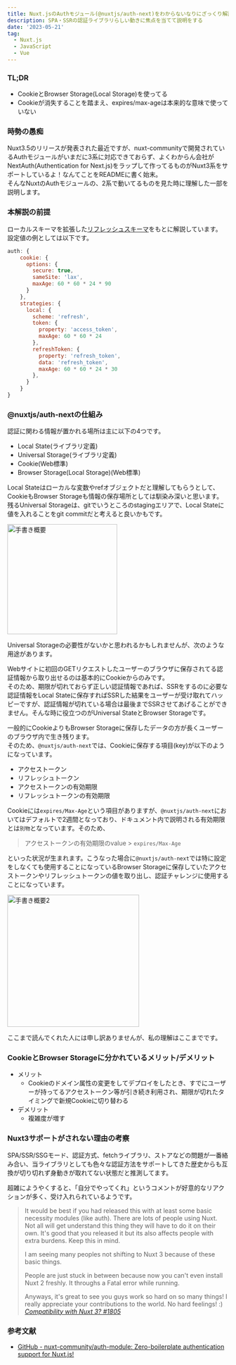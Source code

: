 ```yaml
---
title: Nuxt.jsのAuthモジュール(@nuxtjs/auth-next)をわからないなりにざっくり解説する
description: SPA・SSRの認証ライブラリらしい動きに焦点を当てて説明をする
date: '2023-05-21'
tag:
  - Nuxt.js
  - JavaScript
  - Vue
---
```


### TL;DR
- CookieとBrowser Storage(Local Storage)を使ってる
- Cookieが消失することを踏まえ、expires/max-ageは本来的な意味で使っていない

### 時勢の愚痴
Nuxt3.5のリリースが発表された最近ですが、nuxt-communityで開発されているAuthモジュールがいまだに3系に対応できておらず、よくわからん会社がNextAuth(Authentication for Next.js)をラップして作ってるものがNuxt3系をサポートしているよ！なんてことをREADMEに書く始末。  
そんなNuxtのAuthモジュールの、2系で動いてるものを見た時に理解した一部を説明します。

### 本解説の前提
ローカルスキーマを拡張した[リフレッシュスキーマ](https://auth.nuxtjs.org/schemes/refresh)をもとに解説しています。  
設定値の例としては以下です。
```js
auth: {
    cookie: {
      options: {
        secure: true,
        sameSite: 'lax',
        maxAge: 60 * 60 * 24 * 90
      }
    },
    strategies: {
      local: {
        scheme: 'refresh',
        token: {
          property: 'access_token',
          maxAge: 60 * 60 * 24
        },
        refreshToken: {
          property: 'refresh_token',
          data: 'refresh_token',
          maxAge: 60 * 60 * 24 * 30
        },
      }
    }
}
```


### @nuxtjs/auth-nextの仕組み
認証に関わる情報が置かれる場所は主に以下の4つです。
- Local State(ライブラリ定義)
- Universal Storage(ライブラリ定義)
- Cookie(Web標準)
- Browser Storage(Local Storage)(Web標準)

Local Stateはローカルな変数やrefオブジェクトだと理解してもらうとして、CookieもBrowser Storageも情報の保存場所としては馴染み深いと思います。  
残るUniversal Storageは、gitでいうところのstagingエリアで、Local Stateに値を入れることをgit commitだと考えると良いかもです。

<img alt="手書き概要" src="https://i.gyazo.com/6f4ce193bc7158ddbc396e3743ebe384.png" height="250">

Universal Storageの必要性がないかと思われるかもしれませんが、次のような用途があります。  

Webサイトに初回のGETリクエストしたユーザーのブラウザに保存されてる認証情報から取り出せるのは基本的にCookieからのみです。  
そのため、期限が切れておらず正しい認証情報であれば、SSRをするのに必要な認証情報をLocal Stateに保存すればSSRした結果をユーザーが受け取れてハッピーですが、認証情報が切れている場合は最後までSSRさせてあげることができません。そんな時に役立つのがUniversal StateとBrowser Storageです。  

一般的にCookieよりもBrowser Storageに保存したデータの方が長くユーザーのブラウザ内で生き残ります。  
そのため、`@nuxtjs/auth-next`では、Cookieに保存する項目(key)が以下のようになっています。
- アクセストークン
- リフレッシュトークン
- アクセストークンの有効期限
- リフレッシュトークンの有効期限

Cookieには`expires/Max-Age`という項目がありますが、`@nuxtjs/auth-next`においてはデフォルトで2週間となっており、ドキュメント内で説明される有効期限とは`別物`となっています。そのため、
> アクセストークンの有効期限のvalue > `expires/Max-Age`
>
といった状況が生まれます。こうなった場合に`@nuxtjs/auth-next`では特に設定をしなくても使用することになっているBrowser Storageに保存していたアクセストークンやリフレッシュトークンの値を取り出し、認証チャレンジに使用することになっています。

<img alt="手書き概要2" src="https://i.gyazo.com/5ab80a9ae3b8ce6e8375aff6015ef72f.jpg" height="300">

ここまで読んでくれた人には申し訳ありませんが、私の理解はここまでです。

### CookieとBrowser Storageに分かれているメリット/デメリット
- メリット
  - Cookieのドメイン属性の変更をしてデプロイをしたとき、すでにユーザーが持ってるアクセストークン等が引き続き利用され、期限が切れたタイミングで新規Cookieに切り替わる
- デメリット
  - 複雑度が増す

### Nuxt3サポートがされない理由の考察
SPA/SSR/SSGモード、認証方式、fetchライブラリ、ストアなどの問題が一番絡み合い、当ライブラリとしても色々な認証方法をサポートしてきた歴史からも互換が切り切れず身動きが取れてない状態だと推測してます。  

超雑にようやくすると、「自分でやってくれ」というコメントが好意的なリアクションが多く、受け入れられているようです。
> It would be best if you had released this with at least some basic necessity modules (like auth). There are lots of people using Nuxt. Not all will get understand this thing they will have to do it on their own. It's good that you released it but its also affects people with extra burdens. Keep this in mind.
> 
> I am seeing many peoples not shifting to Nuxt 3 because of these basic things.
>
>People are just stuck in between because now you can't even install Nuxt 2 freshly. It throughs a Fatal error while running.
>
>Anyways, it's great to see you guys work so hard on so many things! I really appreciate your contributions to the world. No hard feelings! :)
> <cite>[Compatibility with Nuxt 3?
#1805](https://github.com/nuxt-community/auth-module/issues/1805#issuecomment-1328877117)</cite>

### 参考文献
- [GitHub - nuxt-community/auth-module: Zero-boilerplate authentication support for Nuxt.js!](https://github.com/nuxt-community/auth-module)
